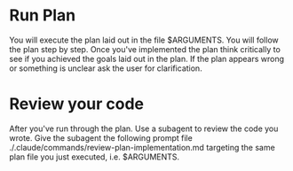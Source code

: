 # Run Plan

You will execute the plan laid out in the file $ARGUMENTS. You will follow the plan
step by step. Once you've implemented the plan think critically to see if you achieved the goals laid out in the plan. If the plan appears wrong or something 
is unclear ask the user for clarification.

# Review your code 

After you've run through the plan. Use a subagent to review the code you wrote. Give the subagent the following prompt file ./.claude/commands/review-plan-implementation.md targeting the same plan file you just executed, i.e. $ARGUMENTS.
